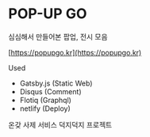# POP-UP GO

심심해서 만들어본 팝업, 전시 모음

[https://popupgo.kr](https://popupgo.kr)

Used
- Gatsby.js (Static Web)
- Disqus (Comment)
- Flotiq (Graphql)
- netlify (Deploy)

온갖 사제 서비스 덕지덕지 프로젝트
